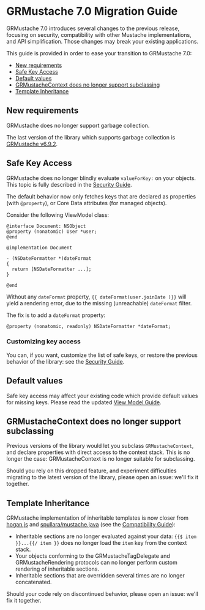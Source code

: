 GRMustache 7.0 Migration Guide
==============================

GRMustache 7.0 introduces several changes to the previous release, focusing on security, compatibility with other Mustache implementations, and API simplification. Those changes may break your existing applications.

This guide is provided in order to ease your transition to GRMustache 7.0:

- [New requirements](#new-requirements)
- [Safe Key Access](#safe-key-access)
- [Default values](#default-values)
- [GRMustacheContext does no longer support subclassing](#grmustachecontext-does-no-longer-support-subclassing)
- [Template Inheritance](#template-inheritance)


New requirements
----------------

GRMustache does no longer support garbage collection.

The last version of the library which supports garbage collection is [GRMustache v6.9.2](https://github.com/groue/GRMustache/tree/v6.9.2).


Safe Key Access
---------------

GRMustache does no longer blindly evaluate `valueForKey:` on your objects. This topic is fully described in the [Security Guide](security.md).

The default behavior now only fetches keys that are declared as properties (with `@property`), or Core Data attributes (for managed objects).

Consider the following ViewModel class:

```objc
@interface Document: NSObject
@property (nonatomic) User *user;
@end

@implementation Document

- (NSDateFormatter *)dateFormat
{
  return [NSDateFormatter ...];
}

@end
```

Without any `dateFormat` property, `{{ dateFormat(user.joinDate )}}` will yield a rendering error, due to the missing (unreachable) `dateFormat` filter.

The fix is to add a `dateFormat` property:

```objc
@property (nonatomic, readonly) NSDateFormatter *dateFormat;
```


### Customizing key access

You can, if you want, customize the list of safe keys, or restore the previous behavior of the library: see the [Security Guide](Guides/security.md).


Default values
--------------

Safe key access may affect your existing code which provide default values for missing keys. Please read the updated [View Model Guide](Guides/view_model.md#default-values).


GRMustacheContext does no longer support subclassing
----------------------------------------------------

Previous versions of the library would let you subclass `GRMustacheContext`, and declare properties with direct access to the context stack. This is no longer the case: GRMustacheContext is no longer suitable for subclassing.

Should you rely on this dropped feature, and experiment difficulties migrating to the latest version of the library, please open an issue: we'll fix it together.


Template Inheritance
--------------------

GRMustache implementation of inheritable templates is now closer from [hogan.js](http://twitter.github.com/hogan.js/) and [spullara/mustache.java](https://github.com/spullara/mustache.java) (see the [Compatibility Guide](Guides/compatibility.md#template-inheritance)):

- Inheritable sections are no longer evaluated against your data: `{{$ item }}...{{/ item }}` does no longer load the `item` key from the context stack.
- Your objects conforming to the GRMustacheTagDelegate and GRMustacheRendering protocols can no longer perform custom rendering of inheritable sections.
- Inheritable sections that are overridden several times are no longer concatenated.

Should your code rely on discontinued behavior, please open an issue: we'll fix it together.



